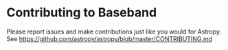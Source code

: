 Contributing to Baseband
========================

Please report issues and make contributions just like you would for
Astropy.  See https://github.com/astropy/astropy/blob/master/CONTRIBUTING.md
